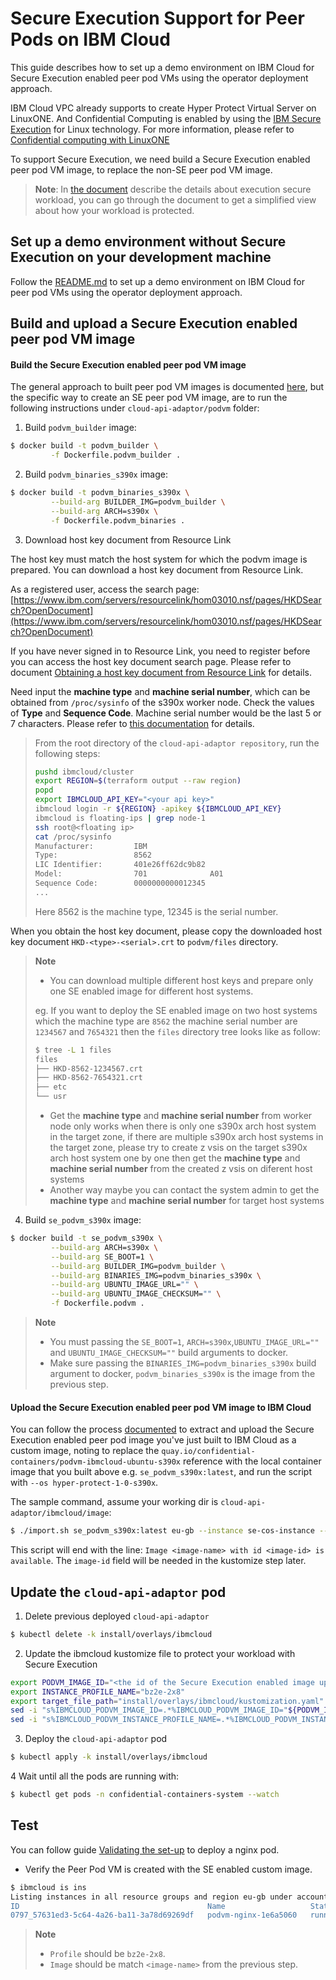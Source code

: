 # Secure Execution Support for Peer Pods on IBM Cloud
This guide describes how to set up a demo environment on IBM Cloud for Secure Execution enabled peer pod VMs using the operator deployment approach.

IBM Cloud VPC already supports to create Hyper Protect Virtual Server on LinuxONE. And Confidential Computing is enabled by using the [IBM Secure Execution](https://www.ibm.com/docs/en/linux-on-systems?topic=execution-introduction) for Linux technology. For more information, please refer to [Confidential computing with LinuxONE](https://cloud.ibm.com/docs/vpc?topic=vpc-about-se)

To support Secure Execution, we need build a Secure Execution enabled peer pod VM image, to replace the non-SE peer pod VM image.

> **Note**: In [the document](https://www.ibm.com/docs/en/linux-on-systems?topic=execution-secure-workload) describe the details about execution secure workload, you can go through the document to get a simplified view about how your workload is protected.

## Set up a demo environment without Secure Execution on your development machine

Follow the [README.md](./README.md) to set up a demo environment on IBM Cloud for peer pod VMs using the operator deployment approach.

## Build and upload a Secure Execution enabled peer pod VM image

#### Build the Secure Execution enabled peer pod VM image
The general approach to built peer pod VM images is documented [here](../podvm/README.md), but the specific way to create an SE peer pod VM image, are to run the following instructions under `cloud-api-adaptor/podvm` folder:

1. Build `podvm_builder` image:
```bash
$ docker build -t podvm_builder \
         -f Dockerfile.podvm_builder .
```

2. Build `podvm_binaries_s390x` image:
```bash
$ docker build -t podvm_binaries_s390x \
         --build-arg BUILDER_IMG=podvm_builder \
         --build-arg ARCH=s390x \
         -f Dockerfile.podvm_binaries .
```

3. Download host key document from Resource Link

The host key must match the host system for which the podvm image is prepared. You can download a host key document from Resource Link.

As a registered user, access the search page:
[https://www.ibm.com/servers/resourcelink/hom03010.nsf/pages/HKDSearch?OpenDocument](https://www.ibm.com/servers/resourcelink/hom03010.nsf/pages/HKDSearch?OpenDocument)

If you have never signed in to Resource Link, you need to register before you can access the host key document search page. Please refer to document [Obtaining a host key document from Resource Link](https://www.ibm.com/docs/en/linux-on-systems?topic=execution-obtain-host-key-document#lxse_obtain_hkd) for details.

Need input the **machine type** and **machine serial number**, which can be obtained from `/proc/sysinfo` of the s390x worker node. Check the values of **Type** and **Sequence Code**. Machine serial number would be the last 5 or 7 characters. Please refer to [this documentation](https://www.ibm.com/docs/en/linux-on-systems?topic=tasks-find-machine-serial) for details.

> From the root directory of the `cloud-api-adaptor repository`, run the following steps:
> ```bash
> pushd ibmcloud/cluster
> export REGION=$(terraform output --raw region)
> popd
> export IBMCLOUD_API_KEY="<your api key>"
> ibmcloud login -r ${REGION} -apikey ${IBMCLOUD_API_KEY}
> ibmcloud is floating-ips | grep node-1
> ssh root@<floating ip>
> cat /proc/sysinfo
> Manufacturer:         IBM             
> Type:                 8562
> LIC Identifier:       401e26ff62dc9b82
> Model:                701              A01             
> Sequence Code:        0000000000012345
> ...
> ```
> Here 8562 is the machine type, 12345 is the serial number.

When you obtain the host key document, please copy the downloaded host key document `HKD-<type>-<serial>.crt` to `podvm/files` directory.

> **Note**
> - You can download multiple different host keys and prepare only one SE enabled image for different host systems.
>
> eg. If you want to deploy the SE enabled image on two host systems which the machine type are `8562` the machine serial number are `1234567` and `7654321` then the `files` directory tree looks like as follow:
> ```bash
> $ tree -L 1 files
> files
> ├── HKD-8562-1234567.crt
> ├── HKD-8562-7654321.crt
> ├── etc
> └── usr
> ```
> - Get the **machine type** and **machine serial number** from worker node only works when there is only one s390x arch host system in the target zone, if there are multiple s390x arch host systems in the target zone, please try to create z vsis on the target s390x arch host system one by one then get the **machine type** and **machine serial number** from the created z vsis on diferent host systems
> - Another way maybe you can contact the system admin to get the **machine type** and **machine serial number** for target host systems

4. Build `se_podvm_s390x` image:
```bash
$ docker build -t se_podvm_s390x \
         --build-arg ARCH=s390x \
         --build-arg SE_BOOT=1 \
         --build-arg BUILDER_IMG=podvm_builder \
         --build-arg BINARIES_IMG=podvm_binaries_s390x \
         --build-arg UBUNTU_IMAGE_URL="" \
         --build-arg UBUNTU_IMAGE_CHECKSUM="" \
         -f Dockerfile.podvm .
```
> **Note**
> - You must passing the `SE_BOOT=1`, `ARCH=s390x`,`UBUNTU_IMAGE_URL=""` and `UBUNTU_IMAGE_CHECKSUM=""` build arguments to docker.
> - Make sure passing the `BINARIES_IMG=podvm_binaries_s390x` build argument to docker, `podvm_binaries_s390x` is the image from the previous step.

#### Upload the Secure Execution enabled peer pod VM image to IBM Cloud
You can follow the process [documented](./IMPORT_PODVM_TO_VPC.md) to extract and upload
the Secure Execution enabled peer pod image you've just built to IBM Cloud as a custom image, noting to replace the
`quay.io/confidential-containers/podvm-ibmcloud-ubuntu-s390x` reference with the local container image that you built
above e.g. `se_podvm_s390x:latest`, and run the script with `--os hyper-protect-1-0-s390x`.

The sample command, assume your working dir is `cloud-api-adaptor/ibmcloud/image`:
```bash
$ ./import.sh se_podvm_s390x:latest eu-gb --instance se-cos-instance --bucket se-podvm-image-cos-bucket --region jp-tok --os hyper-protect-1-0-s390x
```

This script will end with the line: `Image <image-name> with id <image-id> is available`. The `image-id` field will be
needed in the kustomize step later.

## Update the `cloud-api-adaptor` pod
1. Delete previous deployed `cloud-api-adaptor`
```bash
$ kubectl delete -k install/overlays/ibmcloud
```
2. Update the ibmcloud kustomize file to protect your workload with Secure Execution
```bash
export PODVM_IMAGE_ID="<the id of the Secure Execution enabled image uploaded to IBM Cloud earlier>"
export INSTANCE_PROFILE_NAME="bz2e-2x8"
export target_file_path="install/overlays/ibmcloud/kustomization.yaml"
sed -i "s%IBMCLOUD_PODVM_IMAGE_ID=.*%IBMCLOUD_PODVM_IMAGE_ID="${PODVM_IMAGE_ID}"%" ${target_file_path}
sed -i "s%IBMCLOUD_PODVM_INSTANCE_PROFILE_NAME=.*%IBMCLOUD_PODVM_INSTANCE_PROFILE_NAME="${INSTANCE_PROFILE_NAME}"%" ${target_file_path}
```
3. Deploy the `cloud-api-adaptor` pod
```bash
$ kubectl apply -k install/overlays/ibmcloud
```
4 Wait until all the pods are running with:
```bash
$ kubectl get pods -n confidential-containers-system --watch
```

## Test

You can follow guide [Validating the set-up](./README.md#validating-the-set-up) to deploy a nginx pod.
- Verify the Peer Pod VM is created with the SE enabled custom image.
```bash
$ ibmcloud is ins
Listing instances in all resource groups and region eu-gb under account DaLi Liu's Account as user liudali@cn.ibm.com...
ID                                          Name                   Status    Reserved IP    Floating IP       Profile    Image                                VPC                     Zone      Resource group
0797_57631ed3-5c64-4a26-ba11-3a78d69269df   podvm-nginx-1e6a5060   running   10.242.64.24   -                 bz2e-2x8   se-podvm-2413ed0-dirty-s390x         pp-s390x-image-se-vpc   eu-gb-2   default
```
> **Note**
> - `Profile` should be `bz2e-2x8`.
> - `Image` should be match `<image-name>` from the previous step.
